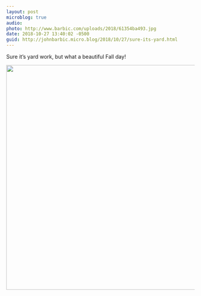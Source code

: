 ```yaml
---
layout: post
microblog: true
audio: 
photo: http://www.barbic.com/uploads/2018/61354ba493.jpg
date: 2018-10-27 13:40:02 -0500
guid: http://johnbarbic.micro.blog/2018/10/27/sure-its-yard.html
---
```

Sure it’s yard work, but what a beautiful Fall day!

<img src="http://www.barbic.com/uploads/2018/61354ba493.jpg" width="600" height="600" />
